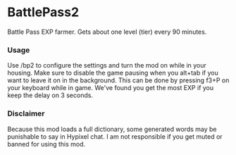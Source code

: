# BattlePass2
Battle Pass EXP farmer. Gets about one level (tier) every 90 minutes.
### Usage
Use /bp2 to configure the settings and turn the mod on while in your housing. 
Make sure to disable the game pausing when you alt+tab if you want to leave it on in the background. This can be done by pressing f3+P on your keyboard while in game.
We've found you get the most EXP if you keep the delay on 3 seconds.
### Disclaimer
Because this mod loads a full dictionary, some generated words may be punishable to say in Hypixel chat. 
I am not responsible if you get muted or banned for using this mod.
